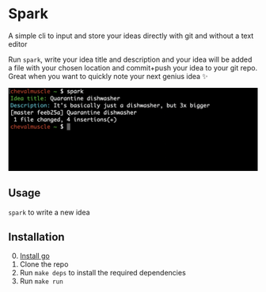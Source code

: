 # Spark

A simple cli to input and store your ideas directly with git and without a text editor

Run `spark`, write your idea title and description and your idea will be added a file with your chosen location and commit+push your idea to your git repo. Great when you want to quickly note your next genius idea ✨

![demo](assets/demo.png)

## Usage

`spark` to write a new idea

## Installation

0. [Install go](https://golang.org/doc/install)
1. Clone the repo
2. Run `make deps` to install the required dependencies
3. Run `make run`
